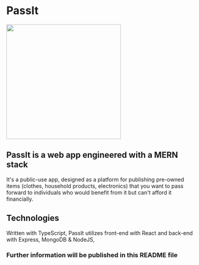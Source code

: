 # PassIt

<img src="https://repository-images.githubusercontent.com/531040566/6b6f74f8-3a95-47ac-b138-cf4e79326262"  width="300">

## PassIt is a web app engineered with a MERN stack

It's a public-use app, designed as a platform for publishing pre-owned items (clothes, household products, electronics) 
that you want to pass forward to individuals who would benefit from it but can't afford it financially.


## Technologies

Written with TypeScript, PassIt utilizes front-end with React and back-end with Express, MongoDB & NodeJS, 

### Further information will be published in this README file
